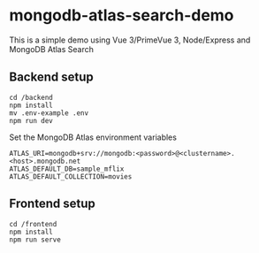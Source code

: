 # mongodb-atlas-search-demo
This is a simple demo using Vue 3/PrimeVue 3, Node/Express and MongoDB Atlas Search

## Backend setup
```
cd /backend
npm install
mv .env-example .env
npm run dev
```
Set the MongoDB Atlas environment variables
```
ATLAS_URI=mongodb+srv://mongodb:<password>@<clustername>.<host>.mongodb.net
ATLAS_DEFAULT_DB=sample_mflix
ATLAS_DEFAULT_COLLECTION=movies
```

## Frontend setup
```
cd /frontend
npm install
npm run serve
```
